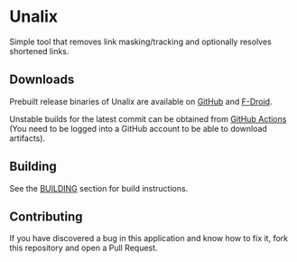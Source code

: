 # Unalix

Simple tool that removes link masking/tracking and optionally resolves shortened links.

## Downloads

Prebuilt release binaries of Unalix are available on [GitHub](https://github.com/AmanoTeam/UnalixAndroid/releases) and [F-Droid](https://f-droid.org/packages/com.amanoteam.unalix).

Unstable builds for the latest commit can be obtained from [GitHub Actions](https://github.com/AmanoTeam/UnalixAndroid/actions/workflows/build.yml) (You need to be logged into a GitHub account to be able to download artifacts).

## Building

See the [BUILDING](./BUILDING.md) section for build instructions.

## Contributing

If you have discovered a bug in this application and know how to fix it, fork this repository and open a Pull Request.
